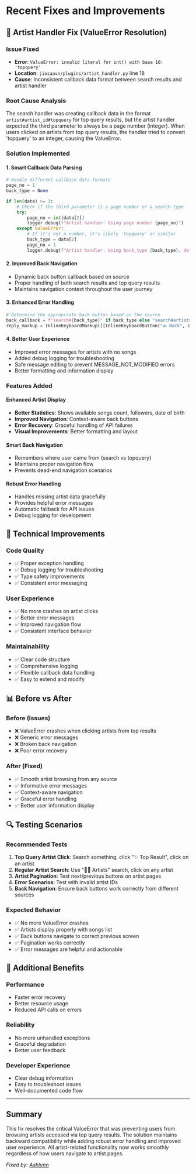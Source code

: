 # Recent Fixes and Improvements

## 🔧 Artist Handler Fix (ValueError Resolution)

### Issue Fixed
- **Error**: `ValueError: invalid literal for int() with base 10: 'topquery'`
- **Location**: `jiosaavn/plugins/artist_handler.py` line 18
- **Cause**: Inconsistent callback data format between search results and artist handler

### Root Cause Analysis
The search handler was creating callback data in the format `artist#artist_id#topquery` for top query results, but the artist handler expected the third parameter to always be a page number (integer). When users clicked on artists from top query results, the handler tried to convert 'topquery' to an integer, causing the ValueError.

### Solution Implemented

#### 1. **Smart Callback Data Parsing**
```python
# Handle different callback data formats
page_no = 1
back_type = None

if len(data) >= 3:
    # Check if the third parameter is a page number or a search type
    try:
        page_no = int(data[2])
        logger.debug(f"Artist handler: Using page number {page_no}")
    except ValueError:
        # If it's not a number, it's likely 'topquery' or similar
        back_type = data[2]
        page_no = 1
        logger.debug(f"Artist handler: Using back_type {back_type}, defaulting to page 1")
```

#### 2. **Improved Back Navigation**
- Dynamic back button callback based on source
- Proper handling of both search results and top query results
- Maintains navigation context throughout the user journey

#### 3. **Enhanced Error Handling**
```python
# Determine the appropriate back button based on the source
back_callback = f"search#{back_type}" if back_type else "search#artists"
reply_markup = InlineKeyboardMarkup([[InlineKeyboardButton("🔙 Back", callback_data=back_callback)]])
```

#### 4. **Better User Experience**
- Improved error messages for artists with no songs
- Added debug logging for troubleshooting
- Safe message editing to prevent MESSAGE_NOT_MODIFIED errors
- Better formatting and information display

### Features Added

#### **Enhanced Artist Display**
- **Better Statistics**: Shows available songs count, followers, date of birth
- **Improved Navigation**: Context-aware back buttons
- **Error Recovery**: Graceful handling of API failures
- **Visual Improvements**: Better formatting and layout

#### **Smart Back Navigation**
- Remembers where user came from (search vs topquery)
- Maintains proper navigation flow
- Prevents dead-end navigation scenarios

#### **Robust Error Handling**
- Handles missing artist data gracefully
- Provides helpful error messages
- Automatic fallback for API issues
- Debug logging for development

## 🎯 Technical Improvements

### **Code Quality**
- ✅ Proper exception handling
- ✅ Debug logging for troubleshooting
- ✅ Type safety improvements
- ✅ Consistent error messaging

### **User Experience**
- ✅ No more crashes on artist clicks
- ✅ Better error messages
- ✅ Improved navigation flow
- ✅ Consistent interface behavior

### **Maintainability**
- ✅ Clear code structure
- ✅ Comprehensive logging
- ✅ Flexible callback data handling
- ✅ Easy to extend and modify

## 📊 Before vs After

### Before (Issues)
- ❌ ValueError crashes when clicking artists from top results
- ❌ Generic error messages
- ❌ Broken back navigation
- ❌ Poor error recovery

### After (Fixed)
- ✅ Smooth artist browsing from any source
- ✅ Informative error messages
- ✅ Context-aware navigation
- ✅ Graceful error handling
- ✅ Better user information display

## 🔍 Testing Scenarios

### Recommended Tests
1. **Top Query Artist Click**: Search something, click "✨ Top Result", click on an artist
2. **Regular Artist Search**: Use "👨‍🎤 Artists" search, click on any artist
3. **Artist Pagination**: Test next/previous buttons on artist pages
4. **Error Scenarios**: Test with invalid artist IDs
5. **Back Navigation**: Ensure back buttons work correctly from different sources

### Expected Behavior
- ✅ No more ValueError crashes
- ✅ Artists display properly with songs list
- ✅ Back buttons navigate to correct previous screen
- ✅ Pagination works correctly
- ✅ Error messages are helpful and actionable

## 🚀 Additional Benefits

### **Performance**
- Faster error recovery
- Better resource usage
- Reduced API calls on errors

### **Reliability**
- No more unhandled exceptions
- Graceful degradation
- Better user feedback

### **Developer Experience**
- Clear debug information
- Easy to troubleshoot issues
- Well-documented code flow

---

## Summary

This fix resolves the critical ValueError that was preventing users from browsing artists accessed via top query results. The solution maintains backward compatibility while adding robust error handling and improved user experience. All artist-related functionality now works smoothly regardless of how users navigate to artist pages.

*Fixed by: [Ashlynn](https://t.me/Ashlynn_Repository)*

